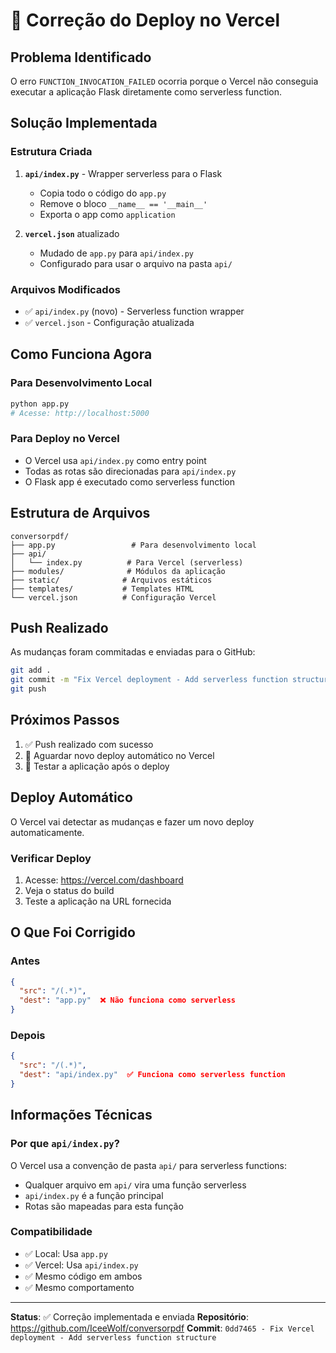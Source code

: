 # 🔧 Correção do Deploy no Vercel

## Problema Identificado

O erro `FUNCTION_INVOCATION_FAILED` ocorria porque o Vercel não conseguia executar a aplicação Flask diretamente como serverless function.

## Solução Implementada

### Estrutura Criada

1. **`api/index.py`** - Wrapper serverless para o Flask
   - Copia todo o código do `app.py`
   - Remove o bloco `__name__ == '__main__'`
   - Exporta o app como `application`

2. **`vercel.json`** atualizado
   - Mudado de `app.py` para `api/index.py`
   - Configurado para usar o arquivo na pasta `api/`

### Arquivos Modificados

- ✅ `api/index.py` (novo) - Serverless function wrapper
- ✅ `vercel.json` - Configuração atualizada

## Como Funciona Agora

### Para Desenvolvimento Local
```bash
python app.py
# Acesse: http://localhost:5000
```

### Para Deploy no Vercel
- O Vercel usa `api/index.py` como entry point
- Todas as rotas são direcionadas para `api/index.py`
- O Flask app é executado como serverless function

## Estrutura de Arquivos

```
conversorpdf/
├── app.py                 # Para desenvolvimento local
├── api/
│   └── index.py          # Para Vercel (serverless)
├── modules/              # Módulos da aplicação
├── static/              # Arquivos estáticos
├── templates/           # Templates HTML
└── vercel.json          # Configuração Vercel
```

## Push Realizado

As mudanças foram commitadas e enviadas para o GitHub:

```bash
git add .
git commit -m "Fix Vercel deployment - Add serverless function structure"
git push
```

## Próximos Passos

1. ✅ Push realizado com sucesso
2. 🔄 Aguardar novo deploy automático no Vercel
3. 🧪 Testar a aplicação após o deploy

## Deploy Automático

O Vercel vai detectar as mudanças e fazer um novo deploy automaticamente.

### Verificar Deploy

1. Acesse: https://vercel.com/dashboard
2. Veja o status do build
3. Teste a aplicação na URL fornecida

## O Que Foi Corrigido

### Antes
```json
{
  "src": "/(.*)",
  "dest": "app.py"  ❌ Não funciona como serverless
}
```

### Depois
```json
{
  "src": "/(.*)",
  "dest": "api/index.py"  ✅ Funciona como serverless function
}
```

## Informações Técnicas

### Por que `api/index.py`?

O Vercel usa a convenção de pasta `api/` para serverless functions:
- Qualquer arquivo em `api/` vira uma função serverless
- `api/index.py` é a função principal
- Rotas são mapeadas para esta função

### Compatibilidade

- ✅ Local: Usa `app.py`
- ✅ Vercel: Usa `api/index.py`
- ✅ Mesmo código em ambos
- ✅ Mesmo comportamento

---

**Status**: ✅ Correção implementada e enviada
**Repositório**: https://github.com/IceeWolf/conversorpdf
**Commit**: `0dd7465 - Fix Vercel deployment - Add serverless function structure`
